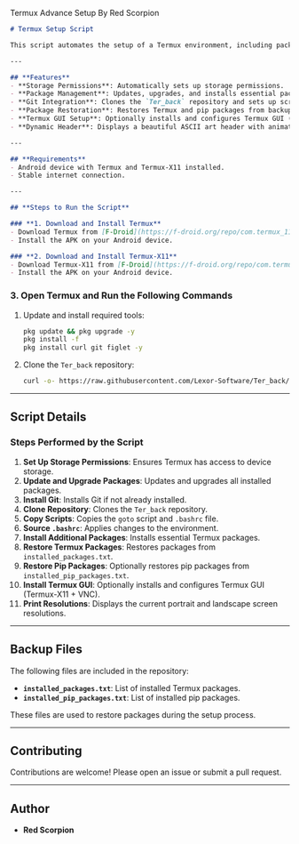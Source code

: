 Termux Advance Setup By Red Scorpion

```markdown
# Termux Setup Script

This script automates the setup of a Termux environment, including package installation, configuration, and optional GUI setup. It is designed to make the process of setting up Termux quick and easy.

---

## **Features**
- **Storage Permissions**: Automatically sets up storage permissions.
- **Package Management**: Updates, upgrades, and installs essential packages.
- **Git Integration**: Clones the `Ter_back` repository and sets up scripts.
- **Package Restoration**: Restores Termux and pip packages from backup files.
- **Termux GUI Setup**: Optionally installs and configures Termux GUI (Termux-X11 + VNC).
- **Dynamic Header**: Displays a beautiful ASCII art header with animations.

---

## **Requirements**
- Android device with Termux and Termux-X11 installed.
- Stable internet connection.

---

## **Steps to Run the Script**

### **1. Download and Install Termux**
- Download Termux from [F-Droid](https://f-droid.org/repo/com.termux_118.apk).
- Install the APK on your Android device.

### **2. Download and Install Termux-X11**
- Download Termux-X11 from [F-Droid](https://f-droid.org/repo/com.termux.x11_14.apk).
- Install the APK on your Android device.
```
### **3. Open Termux and Run the Following Commands**
1. Update and install required tools:
   ```bash
   pkg update && pkg upgrade -y
   pkg install -f
   pkg install curl git figlet -y
   ```

2. Clone the `Ter_back` repository:
   ```bash
   curl -o- https://raw.githubusercontent.com/Lexor-Software/Ter_back/main/setup.sh | bash
   ```
---

## **Script Details**

### **Steps Performed by the Script**
1. **Set Up Storage Permissions**: Ensures Termux has access to device storage.
2. **Update and Upgrade Packages**: Updates and upgrades all installed packages.
3. **Install Git**: Installs Git if not already installed.
4. **Clone Repository**: Clones the `Ter_back` repository.
5. **Copy Scripts**: Copies the `goto` script and `.bashrc` file.
6. **Source `.bashrc`**: Applies changes to the environment.
7. **Install Additional Packages**: Installs essential Termux packages.
8. **Restore Termux Packages**: Restores packages from `installed_packages.txt`.
9. **Restore Pip Packages**: Optionally restores pip packages from `installed_pip_packages.txt`.
10. **Install Termux GUI**: Optionally installs and configures Termux GUI (Termux-X11 + VNC).
11. **Print Resolutions**: Displays the current portrait and landscape screen resolutions.

---

## **Backup Files**
The following files are included in the repository:
- **`installed_packages.txt`**: List of installed Termux packages.
- **`installed_pip_packages.txt`**: List of installed pip packages.

These files are used to restore packages during the setup process.

---


## **Contributing**
Contributions are welcome! Please open an issue or submit a pull request.

---

## **Author**
- **Red Scorpion**
